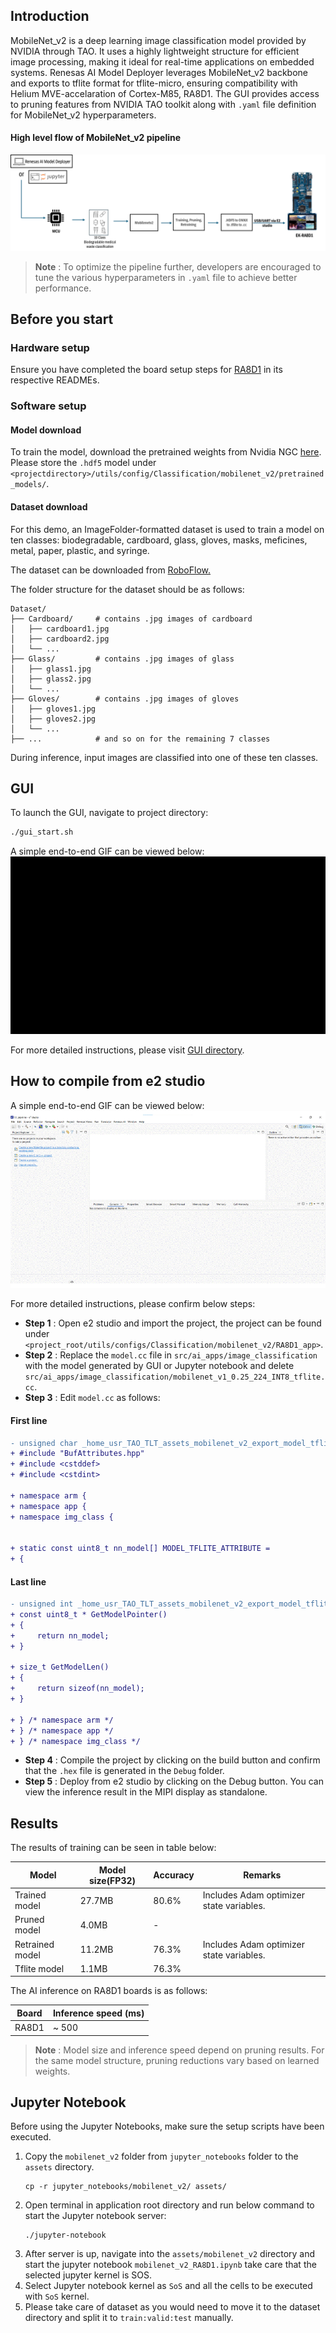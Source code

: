 ## Introduction

MobileNet_v2 is a deep learning image classification model provided by NVIDIA through TAO. It uses a highly lightweight structure for efficient image processing, making it ideal for real-time applications on embedded systems. Renesas AI Model Deployer leverages MobileNet_v2 backbone and exports to tflite format for tflite-micro, ensuring compatibility with Helium MVE-accelaration of Cortex-M85, RA8D1. The GUI provides access to pruning features from NVIDIA TAO toolkit along with `.yaml` file definition for MobileNet_v2 hyperparameters.

#### High level flow of MobileNet_v2 pipeline
![Renesas TAO GUI MobileNet_v2 pipeline](../../docs/assets/MobileNet_v2_workflow.png)


> **Note** : To optimize the pipeline further, developers are encouraged to tune the various hyperparameters in `.yaml` file to achieve better performance.

## Before you start

### Hardware setup 

Ensure you have completed the board setup steps  for [RA8D1](../../board_bringup/ra8d1/readme.md) in its respective READMEs.

### Software setup

#### Model download 
To train the model, download the pretrained weights from Nvidia NGC [here](https://catalog.ngc.nvidia.com/orgs/nvidia/teams/tao/models/pretrained_classification/files?version=mobilenet_v2).   
Please store the `.hdf5` model under `<projectdirectory>/utils/config/Classification/mobilenet_v2/pretrained_models/`. 

#### Dataset download

For this demo, an ImageFolder-formatted dataset is used to train a model on ten classes: biodegradable, cardboard, glass, gloves, masks, meficines, metal, paper, plastic, and syringe.

The dataset can be downloaded from [RoboFlow.](https://universe.roboflow.com/gkhang/classification-waste)

The folder structure for the dataset should be as follows:
```
Dataset/
├── Cardboard/     # contains .jpg images of cardboard
│   ├── cardboard1.jpg
│   ├── cardboard2.jpg
│   └── ...
├── Glass/         # contains .jpg images of glass
│   ├── glass1.jpg
│   ├── glass2.jpg
│   └── ...
├── Gloves/        # contains .jpg images of gloves
│   ├── gloves1.jpg
│   ├── gloves2.jpg
│   └── ...
├── ...            # and so on for the remaining 7 classes

```
During inference, input images are classified into one of these ten classes.

## GUI 

To launch the GUI, navigate to project directory:
```bash
./gui_start.sh
```

A simple end-to-end GIF can be viewed below:
![MobileNet_v2 end-to-end](../../docs/assets/MobileNet_v2_GUI_workflow.gif)

For more detailed instructions, please visit [GUI directory](../../gui/readme.md).  

## How to compile from e2 studio
A simple end-to-end GIF can be viewed below:
![e2s end-to-end](../../docs/assets/e2s_workflow.gif)

For more detailed instructions, please confirm below steps:

- **Step 1** : Open e2 studio and import the project, the project can be found under `<project_root/utils/configs/Classification/mobilenet_v2/RA8D1_app>`.
- **Step 2** : Replace the `model.cc` file in `src/ai_apps/image_classification` with the model generated by GUI or Jupyter notebook and delete `src/ai_apps/image_classification/mobilenet_v1_0.25_224_INT8_tflite.cc`.
- **Step 3** : Edit `model.cc` as follows:
#### First line
```diff
- unsigned char _home_usr_TAO_TLT_assets_mobilenet_v2_export_model_tflite[] = {
+ #include "BufAttributes.hpp"
+ #include <cstddef>
+ #include <cstdint>

+ namespace arm {
+ namespace app {
+ namespace img_class {


+ static const uint8_t nn_model[] MODEL_TFLITE_ATTRIBUTE =
+ {
```
#### Last line
```diff
- unsigned int _home_usr_TAO_TLT_assets_mobilenet_v2_export_model_tflite_len = 854848;
+ const uint8_t * GetModelPointer()
+ {
+     return nn_model;
+ }

+ size_t GetModelLen()
+ {
+     return sizeof(nn_model);
+ }

+ } /* namespace arm */
+ } /* namespace app */
+ } /* namespace img_class */
```
- **Step 4** : Compile the project by clicking on the build button and confirm that the `.hex` file is generated in the `Debug` folder.
- **Step 5** : Deploy from e2 studio by clicking on the Debug button. You can view the inference result in the MIPI display as standalone.


## Results

The results of training can be seen in table below:

| Model              | Model size(FP32) | Accuracy | Remarks |
|--------------------|------------------|----------|---------|
| Trained model      | 27.7MB           | 80.6%    | Includes Adam optimizer state variables. |
| Pruned model       | 4.0MB            | -        |                                          |
| Retrained model    | 11.2MB           | 76.3%    | Includes Adam optimizer state variables. |
| Tflite model       | 1.1MB            | 76.3%    |                                          |

The AI inference on RA8D1 boards is as follows:

| Board   | Inference speed (ms) |
|---------|-----------------------|
| RA8D1   | ~ 500                 |

> **Note** : Model size and inference speed depend on pruning results. For the same model structure, pruning reductions vary based on learned weights.

## Jupyter Notebook
Before using the Jupyter Notebooks, make sure the setup scripts have been executed.

1. Copy the `mobilenet_v2` folder from `jupyter_notebooks` folder to the `assets` directory.
    ```
    cp -r jupyter_notebooks/mobilenet_v2/ assets/
    ```
2. Open terminal in application root directory and run below command to start the Jupyter notebook server:
    ```
    ./jupyter-notebook
    ```
3. After server is up, navigate into the `assets/mobilenet_v2` directory and start the jupyter notebook `mobilenet_v2_RA8D1.ipynb`
    take care that the selected jupyter kernel is SOS.
4. Select Jupyter notebook kernel as `SoS` and all the cells to be executed with `SoS` kernel.
5. Please take care of dataset as you would need to move it to the dataset directory and split it to `train:valid:test` manually.
